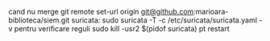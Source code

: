 cand nu merge git remote set-url origin git@github.com:marioara-biblioteca/siem.git
suricata:
sudo suricata -T -c /etc/suricata/suricata.yaml -v pentru verificare reguli
sudo kill -usr2 $(pidof suricata) pt restart
